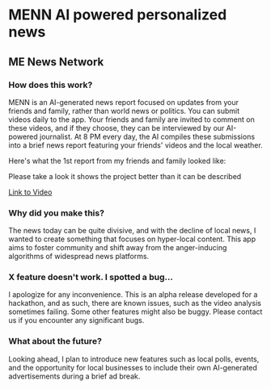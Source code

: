# MENN AI powered personalized news

## ME News Network


### How does this work?

MENN is an AI-generated news report focused on updates from your friends and family, rather than world news or politics. You can submit videos daily to the app. Your friends and family are invited to comment on these videos, and if they choose, they can be interviewed by our AI-powered journalist. At 8 PM every day, the AI compiles these submissions into a brief news report featuring your friends' videos and the local weather.

Here's what the 1st report from my friends and family looked like:

Please take a look it shows the project better than it can be described

[Link to Video](https://youtu.be/xyhfM3a9xto)


### Why did you make this?

The news today can be quite divisive, and with the decline of local news, I wanted to create something that focuses on hyper-local content. This app aims to foster community and shift away from the anger-inducing algorithms of widespread news platforms.

### X feature doesn't work. I spotted a bug...

I apologize for any inconvenience. This is an alpha release developed for a hackathon, and as such, there are known issues, such as the video analysis sometimes failing. Some other features might also be buggy. Please contact us if you encounter any significant bugs.

### What about the future?

Looking ahead, I plan to introduce new features such as local polls, events, and the opportunity for local businesses to include their own AI-generated advertisements during a brief ad break.

